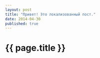 ```yaml
---
layout: post
title: "Привет! Это локализованный пост."
date: 2014-04-30
published: true
---
```


# {{ page.title }}
